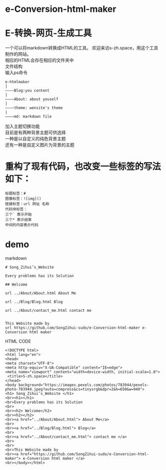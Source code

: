 # e-Conversion-html-maker
# E-转换-网页-生成工具
一个可以将markdown转换成HTML的工具。 
欢迎来访s-zh.space，用这个工具制作的网站。  
相应的HTML会存在相应的文件夹中  
文件结构  
输入ps命令
```
e-htmlmaker
|
————Blog:you content
|
————About: about youself
|
————theme: wensite's theme
|
————md: markdown file
```
加入主题切换功能   
目前是有两种背景主题可供选择  
一种是以自定义的纯色背景主题  
还有一种是自定义图片为背景的主题  
# 重构了现有代码，也改变一些标签的写法如下：    
```
标题标签：#
图像标签：![img]()
链接标签：url 网址 名称
代码块标签：
三个` 表示开始  
三个* 表示结束  
中间的内容表示代码  
```
# demo
markdown
```
# Song_Zihui’s_Website 

Every problems has its Solution

## Welcome

url ../About/About.html About Me 

url ../Blog/Blog.html Blog 

url ../About/contact_me.html contact me  


This Website made by 
url https://github.com/SongZihui-sudo/e-Conversion-html-maker e-Conversion html maker 

```
HTML CODE
```
<!DOCTYPE html>
<html lang="en">
<head>
<meta charset="UTF-8">
<meta http-equiv="X-UA-Compatible" content="IE=edge">
<meta name="viewport" content="width=device-width, initial-scale=1.0">
 <title>S-zh.space</title>
</head>
<body background="https://images.pexels.com/photos/783944/pexels-photo-783944.jpeg?auto=compress&cs=tinysrgb&dpr=2&h=650&w=940">
<h1> Song_Zihui’s_Website </h1>
<br><h1></h1> 
<br>Every problems has its Solution
<br>
<br><h2> Welcome</h2>
<br><h2></h2>
<br><a href="../About/About.html"> About Me</a>
<br>
<br><a href="../Blog/Blog.html"> Blog</a>
<br>
<br><a href="../About/contact_me.html"> contact me </a>
<br>
<br>
<br>This Website made by 
<br><a href="https://github.com/SongZihui-sudo/e-Conversion-html-maker"> e-Conversion html maker </a>
<br></body></html>

```
